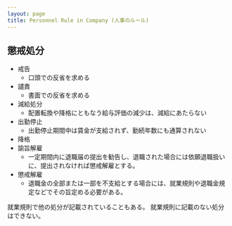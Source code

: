 ```yaml
---
layout: page
title: Personnel Rule in Company (人事のルール)
---
```


## 懲戒処分

* 戒告
    * 口頭での反省を求める
* 譴責
    * 書面での反省を求める
* 減給処分
    * 配置転換や降格にともなう給与評価の減少は、減給にあたらない
* 出勤停止
    * 出勤停止期間中は賃金が支給されず、勤続年数にも通算されない
* 降格
* 諭旨解雇
    * 一定期間内に退職届の提出を勧告し、退職された場合には依願退職扱いに、提出されなければ懲戒解雇とする。
* 懲戒解雇
    * 退職金の全部または一部を不支給とする場合には、就業規則や退職金規定などでその旨定める必要がある。

就業規則で他の処分が記載されていることもある。
就業規則に記載のない処分はできない。
